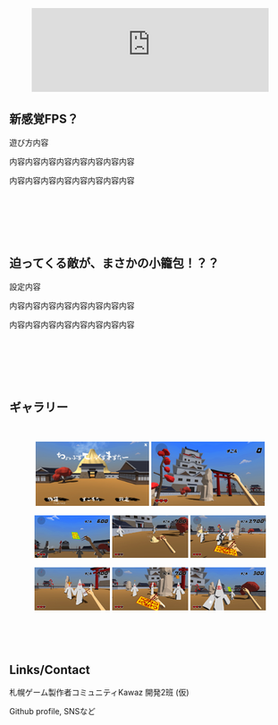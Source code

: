 <figure class="video_container" align="center">
  <iframe width="100%" height="10%" src="https://www.youtube.com/embed/2PM3iyUdIa4" frameborder="0" allow="accelerometer; autoplay; encrypted-media; gyroscope; picture-in-picture" allowfullscreen></iframe>
</figure>

## 新感覚FPS？　

遊び方内容

内容内容内容内容内容内容内容内容

内容内容内容内容内容内容内容内容

&nbsp;

&nbsp;

&nbsp;

## 迫ってくる敵が、まさかの小籠包！？？

設定内容

内容内容内容内容内容内容内容内容

内容内容内容内容内容内容内容内容

&nbsp;

&nbsp;

&nbsp;

## ギャラリー

&nbsp;

<figure class="half" align="center">
  <a href="https://github.com/Tsurumiya/ChopsticksMaster/raw/master/assets/images/20190613000227_1.jpg" target="_blank"><img src="https://github.com/Tsurumiya/ChopsticksMaster/raw/master/assets/images/20190613000227_1.jpg" width="48%"/></a>
  <a href="https://github.com/Tsurumiya/ChopsticksMaster/raw/master/assets/images/20190613000426_1.jpg" target="_blank"><img src="https://github.com/Tsurumiya/ChopsticksMaster/raw/master/assets/images/20190613000426_1.jpg" width="48%"/></a>
</figure>

<figure class="half" align="center">
  <a href="https://github.com/Tsurumiya/ChopsticksMaster/raw/master/assets/images/20190613000701_1.jpg" target="_blank"><img src="https://github.com/Tsurumiya/ChopsticksMaster/raw/master/assets/images/20190613000701_1.jpg" width="32%"/></a>
  <a href="https://github.com/Tsurumiya/ChopsticksMaster/raw/master/assets/images/20190613011229_1.jpg" target="_blank"><img src="https://github.com/Tsurumiya/ChopsticksMaster/raw/master/assets/images/20190613011229_1.jpg" width="32%"/></a>
  <a href="https://github.com/Tsurumiya/ChopsticksMaster/raw/master/assets/images/20190613001929_1.jpg" target="_blank"><img src="https://github.com/Tsurumiya/ChopsticksMaster/raw/master/assets/images/20190613001929_1.jpg" width="32%"/></a>
</figure>

<figure class="third" align="center">
    <a href="https://github.com/Tsurumiya/ChopsticksMaster/raw/master/assets/images/20190613000827_1.jpg" target="_blank"><img src="https://github.com/Tsurumiya/ChopsticksMaster/raw/master/assets/images/20190613000827_1.jpg" width="32%"/></a>
    <a href="https://github.com/Tsurumiya/ChopsticksMaster/raw/master/assets/images/20190613011259_1.jpg" target="_blank"><img src="https://github.com/Tsurumiya/ChopsticksMaster/raw/master/assets/images/20190613011259_1.jpg" width="32%"/></a>
    <a href="https://github.com/Tsurumiya/ChopsticksMaster/raw/master/assets/images/20190613000331_1.jpg" target="_blank"><img src="https://github.com/Tsurumiya/ChopsticksMaster/raw/master/assets/images/20190613000331_1.jpg" width="32%"/></a>
</figure>

&nbsp;

&nbsp;

## Links/Contact

札幌ゲーム製作者コミュニティKawaz 開発2班 (仮)

Github profile, SNSなど

&nbsp;

